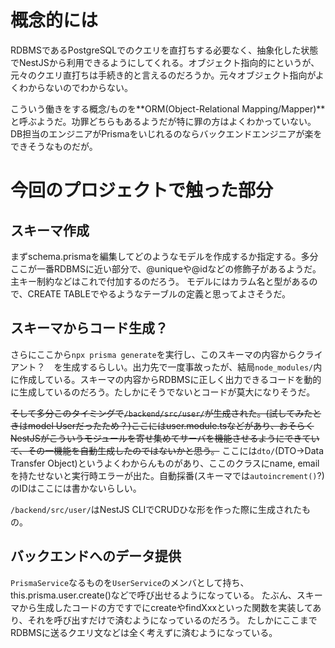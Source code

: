 # 概念的には
RDBMSであるPostgreSQLでのクエリを直打ちする必要なく、抽象化した状態でNestJSから利用できるようにしてくれる。オブジェクト指向的にというが、元々のクエリ直打ちは手続き的と言えるのだろうか。元々オブジェクト指向がよくわからないのでわからない。

こういう働きをする概念/ものを**ORM(Object-Relational Mapping/Mapper)**と呼ぶようだ。功罪どちらもあるようだが特に罪の方はよくわかっていない。DB担当のエンジニアがPrismaをいじれるのならバックエンドエンジニアが楽をできそうなものだが。

# 今回のプロジェクトで触った部分
## スキーマ作成
まずschema.prismaを編集してどのようなモデルを作成するか指定する。多分ここが一番RDBMSに近い部分で、@uniqueや@idなどの修飾子があるようだ。主キー制約などはこれで付加するのだろう。
モデルにはカラム名と型があるので、CREATE TABLEでやるようなテーブルの定義と思ってよさそうだ。

## スキーマからコード生成？
さらにここから`npx prisma generate`を実行し、このスキーマの内容からクライアント？　を生成するらしい。出力先で一度事故ったが、結局`node_modules/`内に作成している。スキーマの内容からRDBMSに正しく出力できるコードを動的に生成しているのだろう。たしかにそうでないとコードが莫大になりそうだ。

~~そして多分このタイミングで`/backend/src/user/`が生成された。(試してみたときはmodel Userだったため？)ここにはuser.module.tsなどがあり、おそらくNestJSがこういうモジュールを寄せ集めてサーバを機能させるようにできていて、その一機能を自動生成したのではないかと思う。~~
ここには`dto/`(DTO->Data Transfer Object)というよくわからんものがあり、ここのクラスにname, emailを持たせないと実行時エラーが出た。自動採番(スキーマでは`autoincrement()`?)のIDはここには書かないらしい。

`/backend/src/user/`はNestJS CLIでCRUDひな形を作った際に生成されたもの。

## バックエンドへのデータ提供
`PrismaService`なるものを`UserService`のメンバとして持ち、this.prisma.user.create()などで呼び出せるようになっている。
たぶん、スキーマから生成したコードの方ですでにcreateやfindXxxといった関数を実装してあり、それを呼び出すだけで済むようになっているのだろう。
たしかにここまでRDBMSに送るクエリ文などは全く考えずに済むようになっている。

